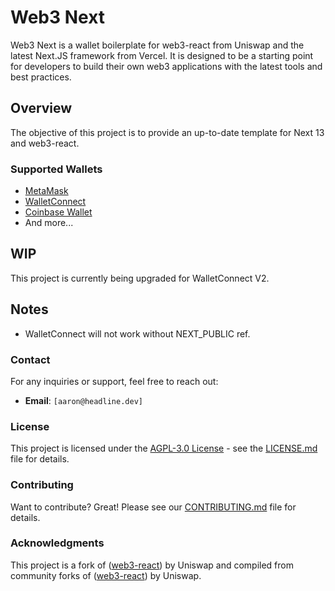 # Web3 Next

Web3 Next is a wallet boilerplate for web3-react from Uniswap and the latest Next.JS framework from Vercel. It is designed to be a starting point for developers to build their own web3 applications with the latest tools and best practices.

## Overview

The objective of this project is to provide an up-to-date template for Next 13 and web3-react.

### Supported Wallets

- [MetaMask](https://metamask.io/)
- [WalletConnect](https://walletconnect.org/)
- [Coinbase Wallet](https://wallet.coinbase.com/)
- And more...

## WIP

This project is currently being upgraded for WalletConnect V2.

## Notes

- WalletConnect will not work without NEXT_PUBLIC ref.

### Contact

For any inquiries or support, feel free to reach out:

- **Email**: `[aaron@headline.dev]`

### License

This project is licensed under the [AGPL-3.0 License](LICENSE) - see the [LICENSE.md](LICENSE.md) file for details.

### Contributing

Want to contribute? Great! Please see our [CONTRIBUTING.md](CONTRIBUTING.md) file for details.

### Acknowledgments

This project is a fork of ([web3-react](https://github.com/Uniswap/web3-react)) by Uniswap and compiled from community forks of ([web3-react](https://github.com/Uniswap/web3-react)) by Uniswap.
